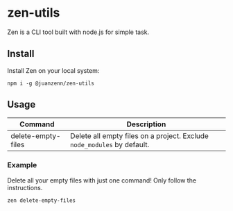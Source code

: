 # zen-utils

Zen is a CLI tool built with node.js for simple task.

## Install

Install Zen on your local system:

```console
npm i -g @juanzenn/zen-utils
```

## Usage

| Command            | Description                                                             |
| ------------------ | ----------------------------------------------------------------------- |
| delete-empty-files | Delete all empty files on a project. Exclude `node_modules` by default. |

### Example

Delete all your empty files with just one command! Only follow the instructions.

```console
zen delete-empty-files
```

